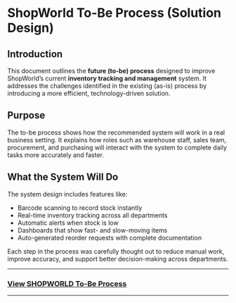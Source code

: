 # ShopWorld To-Be Process (Solution Design)

## Introduction  
This document outlines the **future (to-be) process** designed to improve ShopWorld’s current **inventory tracking and management** system. It addresses the challenges identified in the existing (as-is) process by introducing a more efficient, technology-driven solution.

## Purpose  
The to-be process shows how the recommended system will work in a real business setting. It explains how roles such as warehouse staff, sales team, procurement, and purchasing will interact with the system to complete daily tasks more accurately and faster.

## What the System Will Do 
The system design includes features like:
- Barcode scanning to record stock instantly  
- Real-time inventory tracking across all departments  
- Automatic alerts when stock is low  
- Dashboards that show fast- and slow-moving items  
- Auto-generated reorder requests with complete documentation  

Each step in the process was carefully thought out to reduce manual work, improve accuracy, and support better decision-making across departments.

---

### [View SHOPWORLD To-Be Process](https://github.com/Kaosarat10/shopworld-inventory-optimization/blob/main/TO-BE%20(SHOPWORLD)%20PROCESS.png)


---

